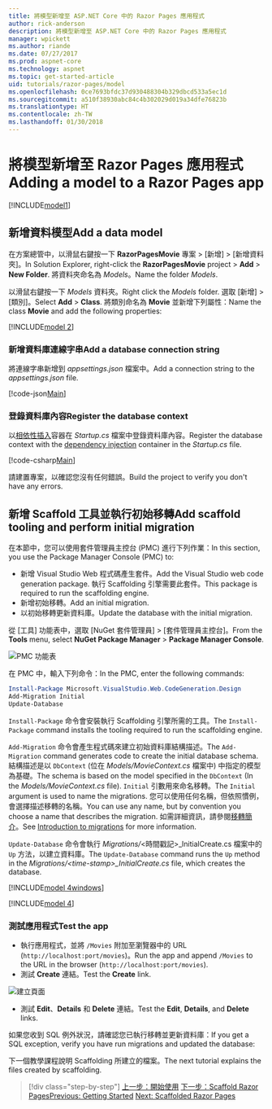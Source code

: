 ```yaml
---
title: 將模型新增至 ASP.NET Core 中的 Razor Pages 應用程式
author: rick-anderson
description: 將模型新增至 ASP.NET Core 中的 Razor Pages 應用程式
manager: wpickett
ms.author: riande
ms.date: 07/27/2017
ms.prod: aspnet-core
ms.technology: aspnet
ms.topic: get-started-article
uid: tutorials/razor-pages/model
ms.openlocfilehash: 0ce7693bfdc37d930488304b329dbcd533a5ec1d
ms.sourcegitcommit: a510f38930abc84c4b302029d019a34dfe76823b
ms.translationtype: HT
ms.contentlocale: zh-TW
ms.lasthandoff: 01/30/2018
---
```

# <a name="adding-a-model-to-a-razor-pages-app"></a><span data-ttu-id="36ee9-103">將模型新增至 Razor Pages 應用程式</span><span class="sxs-lookup"><span data-stu-id="36ee9-103">Adding a model to a Razor Pages app</span></span>

[!INCLUDE[model1](../../includes/RP/model1.md)]

## <a name="add-a-data-model"></a><span data-ttu-id="36ee9-104">新增資料模型</span><span class="sxs-lookup"><span data-stu-id="36ee9-104">Add a data model</span></span>

<span data-ttu-id="36ee9-105">在方案總管中，以滑鼠右鍵按一下 **RazorPagesMovie** 專案 > [新增] > [新增資料夾]。</span><span class="sxs-lookup"><span data-stu-id="36ee9-105">In Solution Explorer, right-click the **RazorPagesMovie** project > **Add** > **New Folder**.</span></span> <span data-ttu-id="36ee9-106">將資料夾命名為 *Models*。</span><span class="sxs-lookup"><span data-stu-id="36ee9-106">Name the folder *Models*.</span></span>

<span data-ttu-id="36ee9-107">以滑鼠右鍵按一下 *Models* 資料夾。</span><span class="sxs-lookup"><span data-stu-id="36ee9-107">Right click the *Models* folder.</span></span> <span data-ttu-id="36ee9-108">選取 [新增] > [類別]。</span><span class="sxs-lookup"><span data-stu-id="36ee9-108">Select **Add** > **Class**.</span></span> <span data-ttu-id="36ee9-109">將類別命名為 **Movie** 並新增下列屬性：</span><span class="sxs-lookup"><span data-stu-id="36ee9-109">Name the class **Movie** and add the following properties:</span></span>

[!INCLUDE[model 2](../../includes/RP/model2.md)]

<a name="cs"></a>
### <a name="add-a-database-connection-string"></a><span data-ttu-id="36ee9-110">新增資料庫連線字串</span><span class="sxs-lookup"><span data-stu-id="36ee9-110">Add a database connection string</span></span>

<span data-ttu-id="36ee9-111">將連線字串新增到 *appsettings.json* 檔案中。</span><span class="sxs-lookup"><span data-stu-id="36ee9-111">Add a connection string to the *appsettings.json* file.</span></span>

[!code-json[Main](../../tutorials/razor-pages/razor-pages-start/sample/RazorPagesMovie/appsettings.json?highlight=8-10)]

<a name="reg"></a>
###  <a name="register-the-database-context"></a><span data-ttu-id="36ee9-112">登錄資料庫內容</span><span class="sxs-lookup"><span data-stu-id="36ee9-112">Register the database context</span></span>

<span data-ttu-id="36ee9-113">以[相依性插入](xref:fundamentals/dependency-injection)容器在 *Startup.cs* 檔案中登錄資料庫內容。</span><span class="sxs-lookup"><span data-stu-id="36ee9-113">Register the database context with the [dependency injection](xref:fundamentals/dependency-injection) container in the *Startup.cs* file.</span></span>

[!code-csharp[Main](../../tutorials/razor-pages/razor-pages-start/sample/RazorPagesMovie/Startup.cs?name=snippet_ConfigureServices&highlight=3-5,7-9)]

<span data-ttu-id="36ee9-114">請建置專案，以確認您沒有任何錯誤。</span><span class="sxs-lookup"><span data-stu-id="36ee9-114">Build the project to verify you don't have any errors.</span></span>

<a name="pmc"></a>
## <a name="add-scaffold-tooling-and-perform-initial-migration"></a><span data-ttu-id="36ee9-115">新增 Scaffold 工具並執行初始移轉</span><span class="sxs-lookup"><span data-stu-id="36ee9-115">Add scaffold tooling and perform initial migration</span></span>

<span data-ttu-id="36ee9-116">在本節中，您可以使用套件管理員主控台 (PMC) 進行下列作業：</span><span class="sxs-lookup"><span data-stu-id="36ee9-116">In this section, you use the Package Manager Console (PMC) to:</span></span>

* <span data-ttu-id="36ee9-117">新增 Visual Studio Web 程式碼產生套件。</span><span class="sxs-lookup"><span data-stu-id="36ee9-117">Add the Visual Studio web code generation package.</span></span> <span data-ttu-id="36ee9-118">執行 Scaffolding 引擎需要此套件。</span><span class="sxs-lookup"><span data-stu-id="36ee9-118">This package is required to run the scaffolding engine.</span></span>
* <span data-ttu-id="36ee9-119">新增初始移轉。</span><span class="sxs-lookup"><span data-stu-id="36ee9-119">Add an initial migration.</span></span>
* <span data-ttu-id="36ee9-120">以初始移轉更新資料庫。</span><span class="sxs-lookup"><span data-stu-id="36ee9-120">Update the database with the initial migration.</span></span>

<span data-ttu-id="36ee9-121">從 [工具] 功能表中，選取 [NuGet 套件管理員] > [套件管理員主控台]。</span><span class="sxs-lookup"><span data-stu-id="36ee9-121">From the **Tools** menu, select **NuGet Package Manager** > **Package Manager Console**.</span></span>

  ![PMC 功能表](../first-mvc-app/adding-model/_static/pmc.png)

<span data-ttu-id="36ee9-123">在 PMC 中，輸入下列命令：</span><span class="sxs-lookup"><span data-stu-id="36ee9-123">In the PMC, enter the following commands:</span></span>

```powershell
Install-Package Microsoft.VisualStudio.Web.CodeGeneration.Design
Add-Migration Initial
Update-Database
```

<span data-ttu-id="36ee9-124">`Install-Package` 命令會安裝執行 Scaffolding 引擎所需的工具。</span><span class="sxs-lookup"><span data-stu-id="36ee9-124">The `Install-Package` command installs the tooling required to run the scaffolding engine.</span></span>

<span data-ttu-id="36ee9-125">`Add-Migration` 命令會產生程式碼來建立初始資料庫結構描述。</span><span class="sxs-lookup"><span data-stu-id="36ee9-125">The `Add-Migration` command generates code to create the initial database schema.</span></span> <span data-ttu-id="36ee9-126">結構描述是以 `DbContext` (位在 *Models/MovieContext.cs* 檔案中) 中指定的模型為基礎。</span><span class="sxs-lookup"><span data-stu-id="36ee9-126">The schema is based on the model specified in the `DbContext` (In the *Models/MovieContext.cs* file).</span></span> <span data-ttu-id="36ee9-127">`Initial` 引數用來命名移轉。</span><span class="sxs-lookup"><span data-stu-id="36ee9-127">The `Initial` argument is used to name the migrations.</span></span> <span data-ttu-id="36ee9-128">您可以使用任何名稱，但依照慣例，會選擇描述移轉的名稱。</span><span class="sxs-lookup"><span data-stu-id="36ee9-128">You can use any name, but by convention you choose a name that describes the migration.</span></span> <span data-ttu-id="36ee9-129">如需詳細資訊，請參閱[移轉簡介](xref:data/ef-mvc/migrations#introduction-to-migrations)。</span><span class="sxs-lookup"><span data-stu-id="36ee9-129">See [Introduction to migrations](xref:data/ef-mvc/migrations#introduction-to-migrations) for more information.</span></span>

<span data-ttu-id="36ee9-130">`Update-Database` 命令會執行 *Migrations/*\<時間戳記>_InitialCreate.cs 檔案中的 `Up` 方法，以建立資料庫。</span><span class="sxs-lookup"><span data-stu-id="36ee9-130">The `Update-Database` command runs the `Up` method in the *Migrations/\<time-stamp>_InitialCreate.cs* file, which creates the database.</span></span>

[!INCLUDE[model 4windows](../../includes/RP/model4Win.md)]

[!INCLUDE[model 4](../../includes/RP/model4tbl.md)]

<a name="test"></a>
### <a name="test-the-app"></a><span data-ttu-id="36ee9-131">測試應用程式</span><span class="sxs-lookup"><span data-stu-id="36ee9-131">Test the app</span></span>

* <span data-ttu-id="36ee9-132">執行應用程式，並將 `/Movies` 附加至瀏覽器中的 URL (`http://localhost:port/movies`)。</span><span class="sxs-lookup"><span data-stu-id="36ee9-132">Run the app and append `/Movies` to the URL in the browser (`http://localhost:port/movies`).</span></span>
* <span data-ttu-id="36ee9-133">測試 **Create** 連結。</span><span class="sxs-lookup"><span data-stu-id="36ee9-133">Test the **Create** link.</span></span>

 ![建立頁面](../../tutorials/razor-pages/model/_static/conan.png)

<a name="scaffold"></a>

* <span data-ttu-id="36ee9-135">測試 **Edit**、**Details** 和 **Delete** 連結。</span><span class="sxs-lookup"><span data-stu-id="36ee9-135">Test the **Edit**, **Details**, and **Delete** links.</span></span>

<span data-ttu-id="36ee9-136">如果您收到 SQL 例外狀況，請確認您已執行移轉並更新資料庫：</span><span class="sxs-lookup"><span data-stu-id="36ee9-136">If you get a SQL exception, verify you have run migrations and updated the database:</span></span>

<span data-ttu-id="36ee9-137">下一個教學課程說明 Scaffolding 所建立的檔案。</span><span class="sxs-lookup"><span data-stu-id="36ee9-137">The next tutorial explains the files created by scaffolding.</span></span>

>[!div class="step-by-step"]
<span data-ttu-id="36ee9-138">[上一步：開始使用](xref:tutorials/razor-pages/razor-pages-start)
[下一步：Scaffold Razor Pages](xref:tutorials/razor-pages/page)</span><span class="sxs-lookup"><span data-stu-id="36ee9-138">[Previous: Getting Started](xref:tutorials/razor-pages/razor-pages-start)
[Next: Scaffolded Razor Pages](xref:tutorials/razor-pages/page)</span></span>    
